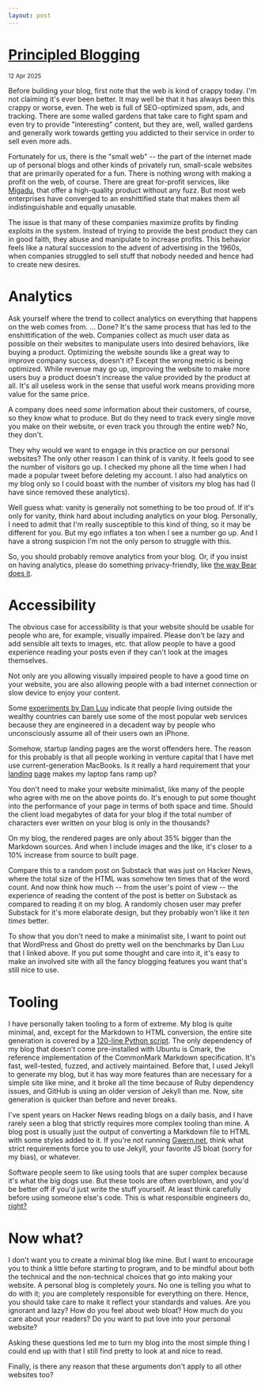 ```yaml
---
layout: post
---
```


<h1 class="post-title">
  <a href="/principled-blogging.html">Principled Blogging</a>
</h1>

<small>
    <time datetime="2025-04-12">12 Apr 2025</time>
</small>

Before building your blog, first note that the web is kind of crappy today.
I'm not claiming it's ever been better. It may well be that it has always been
this crappy or worse, even. The web is full of SEO-optimized spam, ads, and
tracking. There are some walled gardens that take care to fight spam and even
try to provide "interesting" content, but they are, well, walled gardens and
generally work towards getting you addicted to their service in order to sell
even more ads.

Fortunately for us, there is the "small web" -- the part of the internet made
up of personal blogs and other kinds of privately run, small-scale websites
that are primarily operated for a fun. There is nothing wrong with making a
profit on the web, of course. There are great for-profit services, like
[Migadu](https://migadu.com/)<a class="archive-link" href="/archive/Migadu%20Email-2025-05-12T15_57_08Z.html"></a>,
that offer a high-quality product without any fuzz. But most web enterprises
have converged to an enshittified state that makes them all indistinguishable
and equally unusable.

The issue is that many of these companies maximize profits by finding exploits
in the system. Instead of trying to provide the best product they can in good
faith, they abuse and manipulate to increase profits. This behavior feels like a
natural succession to the advent of advertising in the 1960s, when companies
struggled to sell stuff that nobody needed and hence had to create new desires.

# Analytics

Ask yourself where the trend to collect analytics on everything that happens
on the web comes from. ... Done? It's the same process that has led to the
enshittification of the web. Companies collect as much user data as possible
on their websites to manipulate users into desired behaviors, like buying a
product. Optimizing the website sounds like a great way to improve company
success, doesn't it? Except the wrong metric is being optimized. While revenue
may go up, improving the website to make more users buy a product doesn't
increase the value provided by the product at all. It's all useless work in
the sense that useful work means providing more value for the same price.

A company does need *some* information about their customers, of course, so they
know what to produce. But do they need to track every single move you make on
their website, or even track you through the entire web? No, they don't.

They why would we want to engage in this practice on our personal websites? The only
other reason I can think of is vanity. It feels good to see the number of visitors
go up. I checked my phone all the time when I had made a popular tweet before deleting
my account. I also had analytics on my blog only so I could boast with the number
of visitors my blog has had (I have since removed these analytics).

Well guess what: vanity is generally not something to be too proud of. If
it's only for vanity, think hard about including analytics on your blog.
Personally, I need to admit that I'm really susceptible to this kind of
thing, so it may be different for you. But my ego inflates a ton when I
see a number go up. And I have a strong suspicion I'm not the only person
to struggle with this.

So, you should probably remove analytics from your blog. Or, if
you insist on having analytics, please do something privacy-friendly,
like [the way Bear does it](https://herman.bearblog.dev/how-bear-does-analytics-with-css/)<a class="archive-link" href="/archive/How%20Bear%20does%20analytics%20with%20CSS%20-%20Herman%27s%20blog-2025-05-12T15_57_09Z.html"></a>.

#  Accessibility

The obvious case for accessibility is that your website should be usable
for people who are, for example, visually impaired. Please don't
be lazy and add sensible alt texts to images, etc. that allow
people to have a good experience reading your posts even if they
can't look at the images themselves.

Not only are you allowing visually impaired people to have a good
time on your website, you are also allowing people with a bad
internet connection or slow device to enjoy your content.

Some [experiments by Dan Luu](https://danluu.com/slow-device/)<a class="archive-link" href="/archive/How%20web%20bloat%20impacts%20users%20with%20slow%20devices-2025-05-12T15_57_09Z.html"></a> indicate
that people living outside the wealthy countries can barely use some
of the most popular web services because they are engineered in a decadent
way by people who unconsciously assume all of their users own an iPhone.

Somehow, startup landing pages are the worst offenders here. The reason
for this probably is that all people working in venture capital that I
have met use current-generation MacBooks. Is it really a hard requirement
that your [landing](https://www.browserbase.com/) [page](https://www.arago.inc/)
makes my laptop fans ramp up?

You don't need to make your website minimalist, like many of the
people who agree with me on the above points do. It's enough to put
some thought into the performance of your page in terms of both space
and time. Should the client load megabytes of data for your blog
if the total number of characters ever written on your blog is only in
the thousands?

On my blog, the rendered pages are only about 35% bigger than the
Markdown sources. And when I include images and the like, it's closer
to a 10% increase from source to built page.

Compare this to a random post on Substack that was just on Hacker News,
where the total size of the HTML was somehow ten times that of the word
count. And now think how much -- from the user's point of view -- the
experience of reading the content of the post is better on Substack as
compared to reading it on my blog. A randomly chosen user may prefer
Substack for it's more elaborate design, but they probably won't like
it _ten times_ better.

To show that you don't need to make a minimalist site, I want to point
out that WordPress and Ghost do pretty well on the benchmarks by Dan Luu
that I linked above. If you put some thought and care into it, it's easy
to make an involved site with all the fancy blogging features you want
that's still nice to use.

# Tooling

I have personally taken tooling to a form of extreme. My blog is quite
minimal, and, except for the Markdown to HTML conversion, the
entire site generation is covered by a
[120-line Python script](/public/code/2025-05-13-generate.py).
The only dependency of my blog that doesn't come pre-installed
with Ubuntu is Cmark, the reference implementation of the CommonMark
Markdown specification. It's fast, well-tested, fuzzed, and actively
maintained. Before that, I used Jekyll to generate my blog, but
it has way more features than are necessary for a simple site like
mine, and it broke all the time because of Ruby dependency issues,
and GitHub is using an older version of Jekyll than me. Now, site
generation is quicker than before and never breaks.

I've spent years on Hacker News reading blogs on a daily basis,
and I have rarely seen a blog that strictly requires more
complex tooling than mine. A blog post is usually just the output of
converting a Markdown file to HTML with some styles added to
it. If you're not running [Gwern.net](https://gwern.net/),
think what strict requirements force you to use Jekyll, your
favorite JS bloat (sorry for my bias), or whatever.

Software people seem to like using tools that are super complex
because it's what the big dogs use. But these tools are often
overblown, and you'd be better off if you'd just write the stuff
yourself. At least think carefully before using someone else's
code. This is what responsible engineers do, [right?](https://en.wikipedia.org/wiki/Npm_left-pad_incident)<a class="archive-link" href="/archive/npm%20left-pad%20incident%20-%20Wikipedia-2025-05-12T15_57_23Z.html"></a>

# Now what?

I don't want you to create a minimal blog like mine. But I want to
encourage you to think a little before starting to program, and to
be mindful about both the technical and the non-technical choices
that go into making your website. A personal blog is completely
*yours*. No one is telling you what to do with it; you are completely
responsible for everything on there. Hence, you should take care to
make it reflect your standards and values. Are you ignorant and lazy?
How do you feel about web bloat? How much do you care about your readers?
Do you want to put love into your personal website?

Asking these questions led me to turn my blog into the most simple
thing I could end up with that I still find pretty to look at and
nice to read.

Finally, is there any reason that these arguments don't apply to
all other websites too?
